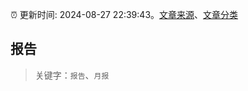 :alarm_clock: 更新时间: 2024-08-27 22:39:43。[文章来源](/README.md)、[文章分类](/TAGS.md)

## 报告


> 关键字：`报告`、`月报`




